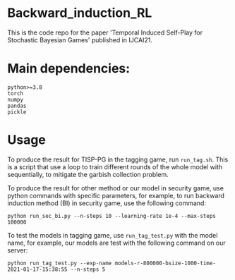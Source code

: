 # Backward_induction_RL

This is the code repo for the paper 'Temporal Induced Self-Play for Stochastic Bayesian Games' published in IJCAI21.

# Main dependencies: 

```
python>=3.8
torch
numpy
pandas
pickle
```


# Usage

To produce the result for TISP-PG in the tagging game, run `run_tag.sh`. This is a script that use a loop to train different rounds of the whole model with sequentially, to mitigate the garbish collection problem.

To produce the result for other method or our model in security game, use python commands with specific parameters, for example, to run backward induction method (BI) in security game, use the following command:

```shell
python run_sec_bi.py --n-steps 10 --learning-rate 1e-4 --max-steps 100000
```

To test the models in tagging game, use `run_tag_test.py` with the model name, for example, our models are test with the following command on our server:

```shell
python run_tag_test.py --exp-name models-r-800000-bsize-1000-time-2021-01-17-15:38:55 --n-steps 5
```
